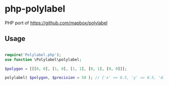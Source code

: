 # php-polylabel
PHP port of https://github.com/mapbox/polylabel

## Usage

```php

require('Polylabel.php');
use function \Polylabel\polylabel;

$polygon = [[[0, 0], [1, 0], [1, 1], [0, 1], [0, 0]]];

polylabel( $polygon, $precision = 50 ); // ['x' => 0.5, 'y' => 0.5, 'distance' => 0.5]

```